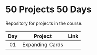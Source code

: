 # 50 Projects 50 Days

Repository for projects in the course.

| Day | Project         | Link |
| :-: | --------------- | ---- |
| 01  | Expanding Cards |      |

